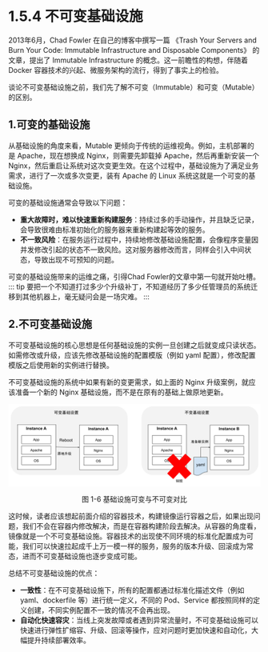 # 1.5.4 不可变基础设施

2013年6月，Chad Fowler 在自己的博客中撰写一篇 《Trash Your Servers and Burn Your Code: Immutable Infrastructure and Disposable Components》 的文章，提出了 Immutable Infrastructure 的概念。这一前瞻性的构想，伴随着 Docker 容器技术的兴起、微服务架构的流行，得到了事实上的检验。

谈论不可变基础设施之前，我们先了解不可变（Immutable）和可变（Mutable）的区别。

## 1.可变的基础设施

从基础设施的角度来看，Mutable 更倾向于传统的运维视角。例如，主机部署的是 Apache，现在想换成 Nginx，则需要先卸载掉 Apache，然后再重新安装一个 Nginx，然后重启让系统对这次变更生效。在这个过程中，基础设施为了满足业务需求，进行了一次或多次变更，装有 Apache 的 Linux 系统这就是一个可变的基础设施。

可变的基础设施通常会导致以下问题：

- **重大故障时，难以快速重新构建服务**：持续过多的手动操作，并且缺乏记录，会导致很难由标准初始化的服务器来重新构建起等效的服务。
- **不一致风险**：在服务运行过程中，持续地修改基础设施配置，会像程序变量因并发修改引起的状态不一致风险。这对服务器修改而言，同样会引入中间状态，导致出现不可预知的问题。

可变的基础设施带来的运维之痛，引得Chad Fowler的文章中第一句就开始吐槽。
::: tip <i></i>
要把一个不知道打过多少个升级补丁，不知道经历了多少任管理员的系统迁移到其他机器上，毫无疑问会是一场灾难。
:::

## 2.不可变基础设施

不可变基础设施的核心思想是任何基础设施的实例一旦创建之后就变成只读状态。如需修改或升级，应该先修改基础设施的配置模版（例如 yaml 配置），修改配置模版之后使用新的实例进行替换。

不可变基础设施的系统中如果有新的变更需求，如上面的 Nginx 升级案例，就应该准备一个新的 Nginx 基础设施，而不是在原有的基础上做原地更新。

<div  align="center">
	<img src="../assets/Immutable.png" width = "580"  align=center />
	<p>图 1-6 基础设施可变与不可变对比</p>
</div>

这时候，读者应该想起前面介绍的容器技术，构建镜像运行容器之后，如果出现问题，我们不会在容器内修改解决，而是在容器构建阶段去解决。从容器的角度看，镜像就是一个不可变基础设施。容器技术的出现使不同环境的标准化配置成为可能，我们可以快速拉起成千上万一模一样的服务，服务的版本升级、回滚成为常态，进而不可变基础设施也逐步变成可能。

总结不可变基础设施的优点：

- **一致性**：在不可变基础设施下，所有的配置都通过标准化描述文件（例如 yaml、dockerfile 等）进行统一定义，不同的 Pod、Service 都按照同样的定义创建，不同实例配置不一致的情况不会再出现。
- **自动化快速容灾**：当线上突发故障或者遇到异常流量时，不可变基础设施可以快速进行弹性扩缩容、升级、回滚等操作，应对问题时更加快速和自动化，大幅提升持续部署效率。